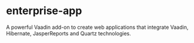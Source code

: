 enterprise-app
==============

A powerful Vaadin add-on to create web applications that integrate Vaadin, Hibernate, JasperReports and Quartz technologies.